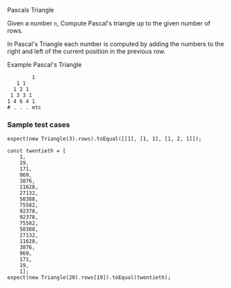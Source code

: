 Pascals Triangle

Given a number `n`, Compute Pascal's triangle up to the given number of rows.

In Pascal's Triangle each number is computed by adding the numbers to the right and left of the current position in the previous row.

Example Pascal's Triangle

    		1
       1 1
      1 2 1
     1 3 3 1
    1 4 6 4 1
    # . . . etc

### Sample test cases

    expect(new Triangle(3).rows).toEqual([[1], [1, 1], [1, 2, 1]]);

    const twentieth = [
    	1,
    	19,
    	171,
    	969,
    	3876,
    	11628,
    	27132,
    	50388,
    	75582,
    	92378,
    	92378,
    	75582,
    	50388,
    	27132,
    	11628,
    	3876,
    	969,
    	171,
    	19,
    	1];
    expect(new Triangle(20).rows[19]).toEqual(twentieth);
